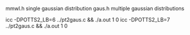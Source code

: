 
mmwl.h         single gaussian distribution
gaus.h         multiple gaussian distributions


icc -DPOTTS2_LB=6 ../pt2gaus.c && ./a.out 1 0
icc -DPOTTS2_LB=7 ../pt2gaus.c && ./a.out 1 0
